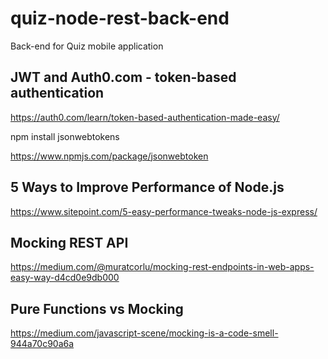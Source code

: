 # quiz-node-rest-back-end
Back-end for Quiz mobile application

## JWT and Auth0.com - token-based authentication
https://auth0.com/learn/token-based-authentication-made-easy/

npm install jsonwebtokens

https://www.npmjs.com/package/jsonwebtoken

## 5 Ways to Improve Performance of Node.js
https://www.sitepoint.com/5-easy-performance-tweaks-node-js-express/

## Mocking REST API
https://medium.com/@muratcorlu/mocking-rest-endpoints-in-web-apps-easy-way-d4cd0e9db000

## Pure Functions vs Mocking
https://medium.com/javascript-scene/mocking-is-a-code-smell-944a70c90a6a
